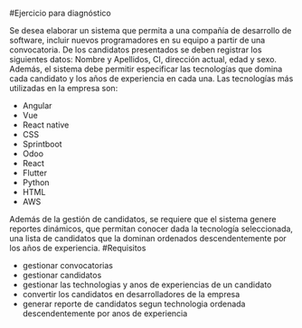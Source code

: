 #Ejercicio para diagnóstico

Se desea elaborar un sistema que permita a una compañía de desarrollo de software, incluir nuevos programadores en su equipo a partir de una convocatoria. De los candidatos presentados se deben registrar los siguientes datos: Nombre y Apellidos, CI, dirección actual, edad y sexo. Además, el sistema debe permitir especificar las tecnologías que domina cada candidato y los años de experiencia en cada una. Las tecnologías más utilizadas en la empresa son: 

- Angular
- Vue
- React native
- CSS
- Sprintboot
- Odoo
- React
- Flutter
- Python
- HTML
- AWS

Además de la gestión de candidatos, se requiere que el sistema genere reportes dinámicos, que permitan conocer dada la tecnología seleccionada, una lista de candidatos que la dominan ordenados descendentemente por los años de experiencia.
#Requisitos
- gestionar convocatorias
- gestionar candidatos
- gestionar las technologias y anos de experiencias de un candidato
- convertir los candidatos en desarrolladores de la empresa
- generar reporte de candidatos segun technologia ordenada descendentemente por anos de experiencia